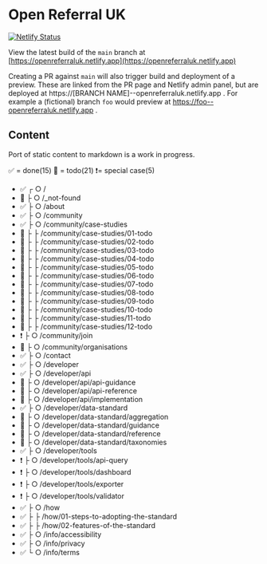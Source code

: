 # Open Referral UK

[![Netlify Status](https://api.netlify.com/api/v1/badges/e1b1ed31-6b28-4473-835a-f99717561741/deploy-status)](https://app.netlify.com/sites/openreferraluk/deploys)

View the latest build of the `main` branch at [https://openreferraluk.netlify.app](https://openreferraluk.netlify.app)

Creating a PR against `main` will also trigger build and deployment of a preview. These are linked from the PR page and Netlify admin panel, but are deployed at https://[BRANCH NAME]--openreferraluk.netlify.app . For example a (fictional) branch `foo` would preview at https://foo--openreferraluk.netlify.app .

## Content

Port of static content to markdown is a work in progress.

✅ = done(15) 🚧 = todo(21) ❗= special case(5)

- ✅ ┌ ○ /
- 🚧 ├ ○ /\_not-found
- ✅ ├ ○ /about
- ✅ ├ ○ /community
- ✅ ├ ○ /community/case-studies
- 🚧 ├ ├ /community/case-studies/01-todo  
- 🚧 ├ ├ /community/case-studies/02-todo
- 🚧 ├ ├ /community/case-studies/03-todo
- 🚧 ├ ├ /community/case-studies/04-todo
- 🚧 ├ ├ /community/case-studies/05-todo
- 🚧 ├ ├ /community/case-studies/06-todo
- 🚧 ├ ├ /community/case-studies/07-todo
- 🚧 ├ ├ /community/case-studies/08-todo
- 🚧 ├ ├ /community/case-studies/09-todo
- 🚧 ├ ├ /community/case-studies/10-todo
- 🚧 ├ ├ /community/case-studies/11-todo
- 🚧 ├ ├ /community/case-studies/12-todo
- ❗ ├ ○ /community/join
- 🚧 ├ ○ /community/organisations
- ✅ ├ ○ /contact
- ✅ ├ ○ /developer
- ✅ ├ ○ /developer/api
- 🚧 ├ ○ /developer/api/api-guidance
- 🚧 ├ ○ /developer/api/api-reference
- 🚧 ├ ○ /developer/api/implementation
- ✅ ├ ○ /developer/data-standard
- 🚧 ├ ○ /developer/data-standard/aggregation
- 🚧 ├ ○ /developer/data-standard/guidance
- 🚧 ├ ○ /developer/data-standard/reference
- 🚧 ├ ○ /developer/data-standard/taxonomies
- ✅ ├ ○ /developer/tools
- ❗ ├ ○ /developer/tools/api-query
- ❗ ├ ○ /developer/tools/dashboard
- ❗ ├ ○ /developer/tools/exporter
- ❗ ├ ○ /developer/tools/validator
- ✅ ├ ○ /how
- ✅ ├ ├ /how/01-steps-to-adopting-the-standard
- ✅ ├ ├ /how/02-features-of-the-standard
- ✅ ├ ○ /info/accessibility
- ✅ ├ ○ /info/privacy
- ✅ └ ○ /info/terms
